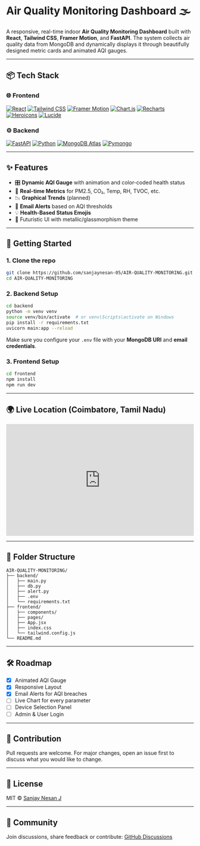 # Air Quality Monitoring Dashboard 🌫️

A responsive, real-time indoor **Air Quality Monitoring Dashboard** built with **React**, **Tailwind CSS**, **Framer Motion**, and **FastAPI**. The system collects air quality data from MongoDB and dynamically displays it through beautifully designed metric cards and animated AQI gauges.

---

## 📦 Tech Stack

### 🌐 Frontend

[![React](https://img.shields.io/badge/React.js-61DAFB?style=for-the-badge&logo=react&logoColor=black)](https://reactjs.org/)
[![Tailwind CSS](https://img.shields.io/badge/Tailwind_CSS-06B6D4?style=for-the-badge&logo=tailwindcss&logoColor=white)](https://tailwindcss.com/)
[![Framer Motion](https://img.shields.io/badge/Framer_Motion-EF008F?style=for-the-badge&logo=framer&logoColor=white)](https://www.framer.com/motion/)
[![Chart.js](https://img.shields.io/badge/Chart.js-F5788D?style=for-the-badge&logo=chartdotjs&logoColor=white)](https://www.chartjs.org/)
[![Recharts](https://img.shields.io/badge/Recharts-FF7448?style=for-the-badge&logo=recharts&logoColor=white)](https://recharts.org/)
[![Heroicons](https://img.shields.io/badge/Heroicons-000000?style=for-the-badge&logo=heroicons&logoColor=white)](https://heroicons.com/)
[![Lucide](https://img.shields.io/badge/Lucide-000000?style=for-the-badge&logo=lucide&logoColor=white)](https://lucide.dev/)

### ⚙️ Backend

[![FastAPI](https://img.shields.io/badge/FastAPI-009688?style=for-the-badge&logo=fastapi&logoColor=white)](https://fastapi.tiangolo.com/)
[![Python](https://img.shields.io/badge/Python-3776AB?style=for-the-badge&logo=python&logoColor=white)](https://www.python.org/)
[![MongoDB Atlas](https://img.shields.io/badge/MongoDB_Atlas-47A248?style=for-the-badge&logo=mongodb&logoColor=white)](https://www.mongodb.com/cloud/atlas)
[![Pymongo](https://img.shields.io/badge/PyMongo-306998?style=for-the-badge&logo=python&logoColor=white)](https://pymongo.readthedocs.io/)

---

## ✨ Features

- 🎛️ **Dynamic AQI Gauge** with animation and color-coded health status
- 🧪 **Real-time Metrics** for PM2.5, CO₂, Temp, RH, TVOC, etc.
- 📉 **Graphical Trends** (planned)
- 📧 **Email Alerts** based on AQI thresholds
- 💡 **Health-Based Status Emojis**
- 🎨 Futuristic UI with metallic/glassmorphism theme

---

## 🚀 Getting Started

### 1. Clone the repo

```bash
git clone https://github.com/sanjaynesan-05/AIR-QUALITY-MONITORING.git
cd AIR-QUALITY-MONITORING
```

### 2. Backend Setup

```bash
cd backend
python -m venv venv
source venv/bin/activate  # or venv\Scripts\activate on Windows
pip install -r requirements.txt
uvicorn main:app --reload
```

Make sure you configure your `.env` file with your **MongoDB URI** and **email credentials**.

### 3. Frontend Setup

```bash
cd frontend
npm install
npm run dev
```

---

## 🌍 Live Location (Coimbatore, Tamil Nadu)

<iframe src="https://www.google.com/maps/embed?pb=!1m18!1m12!1m3!1d3912.4125485427117!2d76.95530727480493!3d11.016844792154399!2m3!1f0!2f0!3f0!3m2!1i1024!2i768!4f13.1!3m3!1m2!1s0x3ba859be3f7ddcff%3A0xafe385bdb4364b2!2sCoimbatore%2C%20Tamil%20Nadu!5e0!3m2!1sen!2sin!4v1718710834012!5m2!1sen!2sin" width="100%" height="300" style="border:0;" allowfullscreen="" loading="lazy"></iframe>

---

## 📂 Folder Structure

```
AIR-QUALITY-MONITORING/
├── backend/
│   ├── main.py
│   ├── db.py
│   ├── alert.py
│   ├── .env
│   └── requirements.txt
├── frontend/
│   ├── components/
│   ├── pages/
│   ├── App.jsx
│   ├── index.css
│   └── tailwind.config.js
└── README.md
```

---

## 🛠️ Roadmap

- [x] Animated AQI Gauge
- [x] Responsive Layout
- [x] Email Alerts for AQI breaches
- [ ] Live Chart for every parameter
- [ ] Device Selection Panel
- [ ] Admin & User Login

---

## 🤝 Contribution

Pull requests are welcome. For major changes, open an issue first to discuss what you would like to change.

---

## 📄 License

MIT © [Sanjay Nesan J](https://github.com/sanjaynesan-05)

---

## 💬 Community

Join discussions, share feedback or contribute:
[GitHub Discussions](https://github.com/sanjaynesan-05/AIR-QUALITY-MONITORING/discussions)

